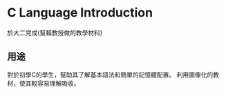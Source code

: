 # C Language Introduction
於大二完成(幫賴教授做的教學材料)

## 用途

對於初學C的學生，幫助其了解基本語法和簡單的記憶體配置。
利用圖像化的教材，使其較容易理解吸收。
